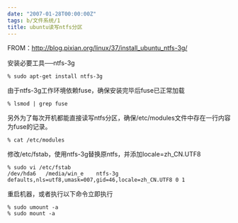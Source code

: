 ```yaml
---
date: "2007-01-28T00:00:00Z"
tags: b/文件系统/1
title: ubuntu读写ntfs分区
---
```


FROM：<http://blog.pixian.org/linux/37/install_ubuntu_ntfs-3g/>

安装必要工具──ntfs-3g

    % sudo apt-get install ntfs-3g

由于ntfs-3g工作环境依赖fuse，确保安装完毕后fuse已正常加载 

    % lsmod | grep fuse

另外为了每次开机都能直接读写ntfs分区，确保/etc/modules文件中存在一行内容为fuse的记录。

    % cat /etc/modules

修改/etc/fstab，使用ntfs-3g替换原ntfs，并添加locale=zh_CN.UTF8

    % sudo vi /etc/fstab
    /dev/hda6   /media/win_e    ntfs-3g    defaults,nls=utf8,umask=007,gid=46,locale=zh_CN.UTF8 0 1

重启机器，或者执行以下命令立即执行

    % sudo umount -a
    % sudo mount -a
